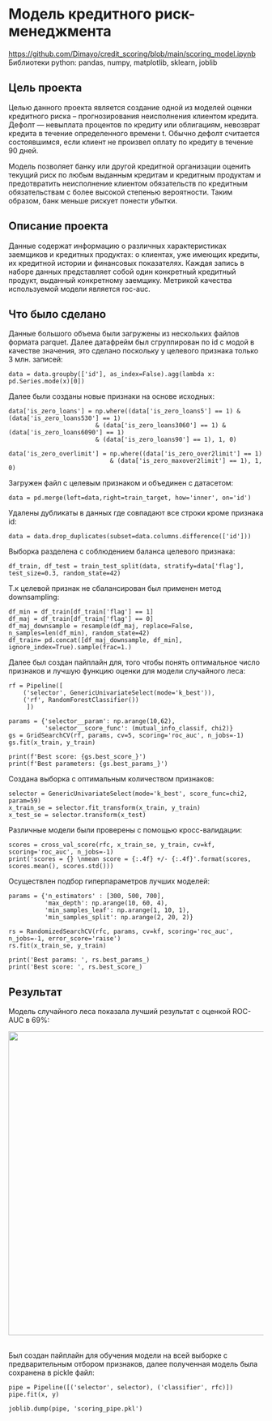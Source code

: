 # Модель кредитного риск-менеджмента
https://github.com/Dimayo/credit_scoring/blob/main/scoring_model.ipynb<br>
Библиотеки python: pandas, numpy, matplotlib, sklearn, joblib 

## Цель проекта
<p>Целью данного проекта является создание одной из моделей оценки кредитного риска – прогнозирования неисполнения клиентом кредита. Дефолт — невыплата процентов по кредиту или облигациям, невозврат кредита в течение определенного времени t. Обычно дефолт считается состоявшимся, если клиент не произвел оплату по кредиту в течение 90 дней.</p> <p>Модель позволяет банку или другой кредитной организации оценить текущий риск по любым выданным кредитам и кредитным продуктам и предотвратить неисполнение клиентом обязательств по кредитным обязательствам с более высокой степенью вероятности. Таким образом, банк меньше рискует понести убытки.</p>

## Описание проекта
<p>Данные содержат информацию о различных характеристиках заемщиков и кредитных продуктах: о клиентах, уже имеющих кредиты, их кредитной истории и финансовых показателях. Каждая запись в наборе данных представляет собой один конкретный кредитный продукт, выданный конкретному заемщику. Метрикой качества используемой модели является roc-auc.</p>

## Что было сделано
Данные большого объема были загружены из нескольких файлов формата parquet. Далее датафрейм был сгруппирован по id с модой в качестве значения, это сделано поскольку у целевого признака только 3 млн. записей:

```
data = data.groupby(['id'], as_index=False).agg(lambda x: pd.Series.mode(x)[0])
```
Далее были созданы новые признаки на основе исходных:
```
data['is_zero_loans'] = np.where((data['is_zero_loans5'] == 1) & (data['is_zero_loans530'] == 1)
                        & (data['is_zero_loans3060'] == 1) & (data['is_zero_loans6090'] == 1)
                        & (data['is_zero_loans90'] == 1), 1, 0)

data['is_zero_overlimit'] = np.where((data['is_zero_over2limit'] == 1)
                            & (data['is_zero_maxover2limit'] == 1), 1, 0)
```
Загружен файл с целевым признаком и объединен с датасетом:
```
data = pd.merge(left=data,right=train_target, how='inner', on='id')
```
Удалены дубликаты в данных где совпадают все строки кроме признака id:
```
data = data.drop_duplicates(subset=data.columns.difference(['id']))
```
Выборка разделена с соблюдением баланса целевого признака:
```
df_train, df_test = train_test_split(data, stratify=data['flag'], test_size=0.3, random_state=42)
```
Т.к целевой признак не сбалансирован был применен метод downsampling:
```
df_min = df_train[df_train['flag'] == 1]
df_maj = df_train[df_train['flag'] == 0]
df_maj_downsample = resample(df_maj, replace=False, n_samples=len(df_min), random_state=42)
df_train= pd.concat([df_maj_downsample, df_min], ignore_index=True).sample(frac=1.)
```
Далее был создан пайплайн для, того чтобы понять оптимальное число признаков и лучшую функцию оценки для модели случайного леса:
```
rf = Pipeline([
    ('selector', GenericUnivariateSelect(mode='k_best')),
    ('rf', RandomForestClassifier())
     ])

params = {'selector__param': np.arange(10,62),
          'selector__score_func': (mutual_info_classif, chi2)}
gs = GridSearchCV(rf, params, cv=5, scoring='roc_auc', n_jobs=-1)
gs.fit(x_train, y_train)

print(f'Best score: {gs.best_score_}')
print(f'Best parameters: {gs.best_params_}')
```
Создана выборка с оптимальным количеством признаков:
```
selector = GenericUnivariateSelect(mode='k_best', score_func=chi2, param=59)
x_train_se = selector.fit_transform(x_train, y_train)
x_test_se = selector.transform(x_test)
```
Различные модели были проверены с помощью кросс-валидации:
```
scores = cross_val_score(rfc, x_train_se, y_train, cv=kf, scoring='roc_auc', n_jobs=-1)
print('scores = {} \nmean score = {:.4f} +/- {:.4f}'.format(scores, scores.mean(), scores.std()))
```
Осуществлен подбор гиперпараметров лучших моделей:
```
params = {'n_estimators' : [300, 500, 700],
          'max_depth': np.arange(10, 60, 4),
          'min_samples_leaf': np.arange(1, 10, 1),
          'min_samples_split': np.arange(2, 20, 2)}

rs = RandomizedSearchCV(rfc, params, cv=kf, scoring='roc_auc', n_jobs=-1, error_score='raise')
rs.fit(x_train_se, y_train)

print('Best params: ', rs.best_params_)
print('Best score: ', rs.best_score_)
```
## Результат
Модель случайного леса показала лучший результат с оценкой ROC-AUC в 69%:

<img src="https://github.com/Dimayo/credit_scoring_project/assets/44707838/750655de-764e-4258-bde1-a41da9f8444a" width="600"> <br> <br>

Был создан пайплайн для обучения модели на всей выборке с предварительным отбором признаков, далее полученная модель была сохранена в pickle файл:
```
pipe = Pipeline([('selector', selector), ('classifier', rfc)])
pipe.fit(x, y)

joblib.dump(pipe, 'scoring_pipe.pkl')
```


